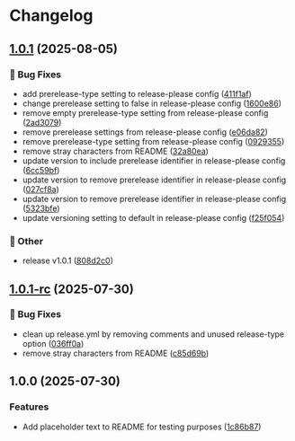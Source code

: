 # Changelog

## [1.0.1](https://github.com/Le-Caignec/Github-Action-Tests/compare/v1.0.1-rc...v1.0.1) (2025-08-05)


### 🐞 Bug Fixes

* add prerelease-type setting to release-please config ([411f1af](https://github.com/Le-Caignec/Github-Action-Tests/commit/411f1afc6176d0ea978b23aa8f70c323aa6e2f9a))
* change prerelease setting to false in release-please config ([1600e86](https://github.com/Le-Caignec/Github-Action-Tests/commit/1600e86b2336666ab719ef79f23b0ee121202ba4))
* remove empty prerelease-type setting from release-please config ([2ad3079](https://github.com/Le-Caignec/Github-Action-Tests/commit/2ad3079e5e4df43eb6839b00eef143bf9738a21e))
* remove prerelease settings from release-please config ([e06da82](https://github.com/Le-Caignec/Github-Action-Tests/commit/e06da822882dd03be059c8bce434d0e6754910a4))
* remove prerelease-type setting from release-please config ([0929355](https://github.com/Le-Caignec/Github-Action-Tests/commit/09293556fcadaf87e112babbeb1bb713d448e866))
* remove stray characters from README ([32a80ea](https://github.com/Le-Caignec/Github-Action-Tests/commit/32a80ea2c3d47495de6b755c8ddb6d4e9fcf83fd))
* update version to include prerelease identifier in release-please config ([6cc59bf](https://github.com/Le-Caignec/Github-Action-Tests/commit/6cc59bff96c0ddab2bc58fbacbdaf1d24598b4fd))
* update version to remove prerelease identifier in release-please config ([027cf8a](https://github.com/Le-Caignec/Github-Action-Tests/commit/027cf8a77405dd720ba422c60c66a69886a8b635))
* update version to remove prerelease identifier in release-please config ([5323bfe](https://github.com/Le-Caignec/Github-Action-Tests/commit/5323bfecd926cb34e0326dbe1bfe93901e6361fa))
* update versioning setting to default in release-please config ([f25f054](https://github.com/Le-Caignec/Github-Action-Tests/commit/f25f0544b5d507f16d8e9781534b52deabfe25d5))


### 🧰 Other

* release  v1.0.1 ([808d2c0](https://github.com/Le-Caignec/Github-Action-Tests/commit/808d2c04063aa87c6b214a1cad01dee8f07362c0))

## [1.0.1-rc](https://github.com/Le-Caignec/Github-Action-Tests/compare/v1.0.0...v1.0.1-rc) (2025-07-30)


### 🐞 Bug Fixes

* clean up release.yml by removing comments and unused release-type option ([036ff0a](https://github.com/Le-Caignec/Github-Action-Tests/commit/036ff0a144bb425bfff0bc1917d87f076792836f))
* remove stray characters from README ([c85d69b](https://github.com/Le-Caignec/Github-Action-Tests/commit/c85d69bf0f6682db51d5b15b13cdf62ae28e9e14))

## 1.0.0 (2025-07-30)


### Features

* Add placeholder text to README for testing purposes ([1c86b87](https://github.com/Le-Caignec/Github-Action-Tests/commit/1c86b8733821ee041d115a2062224de8afa77a9a))
